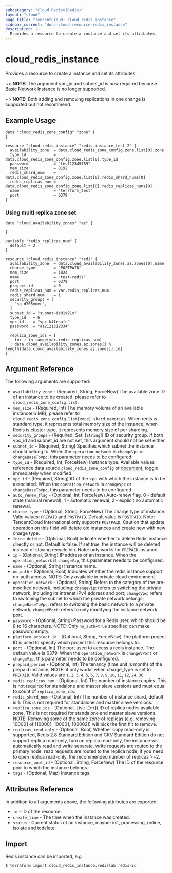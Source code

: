 ```yaml
---
subcategory: "Cloud Redis®(Redis)"
layout: "cloud"
page_title: "TencentCloud: cloud_redis_instance"
sidebar_current: "docs-cloud-resource-redis_instance"
description: |-
  Provides a resource to create a instance and set its attributes.
---
```


# cloud_redis_instance

Provides a resource to create a instance and set its attributes.

~> **NOTE:** The argument vpc_id and subnet_id is now required because Basic Network Instance is no longer supported.

~> **NOTE:** Both adding and removing replications in one change is supported but not recommend.

## Example Usage

```hcl
data "cloud_redis_zone_config" "zone" {
}

resource "cloud_redis_instance" "redis_instance_test_2" {
  availability_zone  = data.cloud_redis_zone_config.zone.list[0].zone
  type_id            = data.cloud_redis_zone_config.zone.list[0].type_id
  password           = "test12345789"
  mem_size           = 8192
  redis_shard_num    = data.cloud_redis_zone_config.zone.list[0].redis_shard_nums[0]
  redis_replicas_num = data.cloud_redis_zone_config.zone.list[0].redis_replicas_nums[0]
  name               = "terrform_test"
  port               = 6379
}
```

### Using multi replica zone set

```hcl
data "cloud_availability_zones" "az" {

}

variable "redis_replicas_num" {
  default = 3
}

resource "cloud_redis_instance" "red1" {
  availability_zone  = data.cloud_availability_zones.az.zones[0].name
  charge_type        = "POSTPAID"
  mem_size           = 1024
  name               = "test-redis"
  port               = 6379
  project_id         = 0
  redis_replicas_num = var.redis_replicas_num
  redis_shard_num    = 1
  security_groups = [
    "sg-d765yoec",
  ]
  subnet_id = "subnet-ie01x91v"
  type_id   = 6
  vpc_id    = "vpc-k4lrsafc"
  password  = "a12121312334"

  replica_zone_ids = [
    for i in range(var.redis_replicas_num)
  : data.cloud_availability_zones.az.zones[i % length(data.cloud_availability_zones.az.zones)].id]
}
```

## Argument Reference

The following arguments are supported:

* `availability_zone` - (Required, String, ForceNew) The available zone ID of an instance to be created, please refer to `cloud_redis_zone_config.list`.
* `mem_size` - (Required, Int) The memory volume of an available instance(in MB), please refer to `cloud_redis_zone_config.list[zone].shard_memories`. When redis is standard type, it represents total memory size of the instance; when Redis is cluster type, it represents memory size of per sharding.
* `security_groups` - (Required, Set: [`String`]) ID of security group. If both vpc_id and subnet_id are not set, this argument should not be set either.
* `subnet_id` - (Required, String) Specifies which subnet the instance should belong to. When the `operation_network` is `changeVpc` or `changeBaseToVpc`, this parameter needs to be configured.
* `type_id` - (Required, Int, ForceNew) Instance type. Available values reference data source `cloud_redis_zone_config` or [document](https://intl.cloud.tencent.com/document/product/239/32069), toggle immediately when modified.
* `vpc_id` - (Required, String) ID of the vpc with which the instance is to be associated. When the `operation_network` is `changeVpc` or `changeBaseToVpc`, this parameter needs to be configured.
* `auto_renew_flag` - (Optional, Int, ForceNew) Auto-renew flag. 0 - default state (manual renewal); 1 - automatic renewal; 2 - explicit no automatic renewal.
* `charge_type` - (Optional, String, ForceNew) The charge type of instance. Valid values: `PREPAID` and `POSTPAID`. Default value is `POSTPAID`. Note: TencentCloud International only supports `POSTPAID`. Caution that update operation on this field will delete old instances and create new with new charge type.
* `force_delete` - (Optional, Bool) Indicate whether to delete Redis instance directly or not. Default is false. If set true, the instance will be deleted instead of staying recycle bin. Note: only works for `PREPAID` instance.
* `ip` - (Optional, String) IP address of an instance. When the `operation_network` is `changeVip`, this parameter needs to be configured.
* `name` - (Optional, String) Instance name.
* `no_auth` - (Optional, Bool) Indicates whether the redis instance support no-auth access. NOTE: Only available in private cloud environment.
* `operation_network` - (Optional, String) Refers to the category of the pre-modified network, including: `changeVip`: refers to switching the private network, including its intranet IPv4 address and port; `changeVpc`: refers to switching the subnet to which the private network belongs; `changeBaseToVpc`: refers to switching the basic network to a private network; `changeVPort`: refers to only modifying the instance network port.
* `password` - (Optional, String) Password for a Redis user, which should be 8 to 16 characters. NOTE: Only `no_auth=true` specified can make password empty.
* `platform_project_id` - (Optional, String, ForceNew) The platform project ID is used to specify which project this resource belongs to.
* `port` - (Optional, Int) The port used to access a redis instance. The default value is 6379. When the `operation_network` is `changeVPort` or `changeVip`, this parameter needs to be configured.
* `prepaid_period` - (Optional, Int) The tenancy (time unit is month) of the prepaid instance, NOTE: it only works when charge_type is set to `PREPAID`. Valid values are `1`, `2`, `3`, `4`, `5`, `6`, `7`, `8`, `9`, `10`, `11`, `12`, `24`, `36`.
* `redis_replicas_num` - (Optional, Int) The number of instance copies. This is not required for standalone and master slave versions and must equal to count of `replica_zone_ids`.
* `redis_shard_num` - (Optional, Int) The number of instance shard, default is 1. This is not required for standalone and master slave versions.
* `replica_zone_ids` - (Optional, List: [`Int`]) ID of replica nodes available zone. This is not required for standalone and master slave versions. NOTE: Removing some of the same zone of replicas (e.g. removing 100001 of [100001, 100001, 100002]) will pick the first hit to remove.
* `replicas_read_only` - (Optional, Bool) Whether copy read-only is supported, Redis 2.8 Standard Edition and CKV Standard Edition do not support replica read-only, turn on replica read-only, the instance will automatically read and write separate, write requests are routed to the primary node, read requests are routed to the replica node, if you need to open replica read-only, the recommended number of replicas >=2.
* `resource_pool_id` - (Optional, String, ForceNew) The ID of the resource pool to which the instance belongs.
* `tags` - (Optional, Map) Instance tags.

## Attributes Reference

In addition to all arguments above, the following attributes are exported:

* `id` - ID of the resource.
* `create_time` - The time when the instance was created.
* `status` - Current status of an instance, maybe: init, processing, online, isolate and todelete.


## Import

Redis instance can be imported, e.g.

```
$ terraform import cloud_redis_instance.redislab redis-id
```

